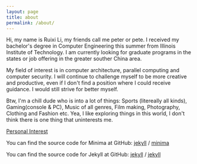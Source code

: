 ```yaml
---
layout: page
title: about
permalink: /about/
---
```

Hi, my name is Ruixi Li, my friends call me peter or pete. I received my bachelor's degree in Computer Engineering this summer from Illinois Institute of Technology. I am currently looking for graduate programs in the states or job offering in the greater souther China area. 
    
My field of interest is in computer architecture, parallel computing and computer security. I will continue to challenge myself to be more creative and productive, even if I don't find a position where I could receive guidance.  I would still strive for better myself. 
                                                             
Btw, I'm a chill dude who is into a lot of things: Sports (litereally all kinds), Gaming(console & PC), Music of all genres, Film making, Photography, Clothing and Fashion etc. Yea, I like exploring things in this world, I don't think there is one thing that uninterests me.

[Personal Interest](/Personal_Interest/)

<!--This is the base Jekyll theme. You can find out more info about customizing your Jekyll theme, as well as basic Jekyll usage documentation at [jekyllrb.com](https://jekyllrb.com/)-->

You can find the source code for Minima at GitHub:
[jekyll][jekyll-organization] /
[minima](https://github.com/jekyll/minima)

You can find the source code for Jekyll at GitHub:
[jekyll][jekyll-organization] /
[jekyll](https://github.com/jekyll/jekyll)


[jekyll-organization]: https://github.com/jekyll


